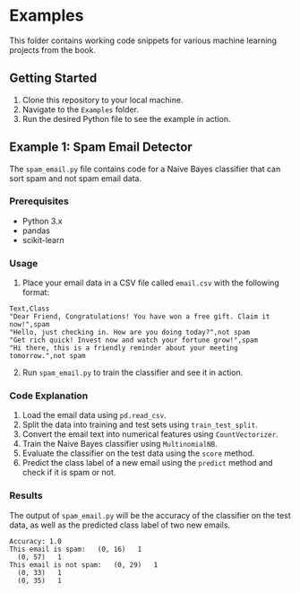 # Examples

This folder contains working code snippets for various machine learning projects from the book.

## Getting Started

1. Clone this repository to your local machine.
2. Navigate to the `Examples` folder.
3. Run the desired Python file to see the example in action.

## Example 1: Spam Email Detector

The `spam_email.py` file contains code for a Naive Bayes classifier that can sort spam and not spam email data.

### Prerequisites

- Python 3.x
- pandas
- scikit-learn

### Usage

1. Place your email data in a CSV file called `email.csv` with the following format:

```csv
Text,Class
"Dear Friend, Congratulations! You have won a free gift. Claim it now!",spam
"Hello, just checking in. How are you doing today?",not spam
"Get rich quick! Invest now and watch your fortune grow!",spam
"Hi there, this is a friendly reminder about your meeting tomorrow.",not spam
```

2. Run `spam_email.py` to train the classifier and see it in action.

### Code Explanation

1. Load the email data using `pd.read_csv`.
2. Split the data into training and test sets using `train_test_split`.
3. Convert the email text into numerical features using `CountVectorizer`.
4. Train the Naive Bayes classifier using `MultinomialNB`.
5. Evaluate the classifier on the test data using the `score` method.
6. Predict the class label of a new email using the `predict` method and check if it is spam or not.

### Results

The output of `spam_email.py` will be the accuracy of the classifier on the test data, as well as the predicted class label of two new emails.

```
Accuracy: 1.0
This email is spam:   (0, 16)	1
  (0, 57)	1
This email is not spam:   (0, 29)	1
  (0, 33)	1
  (0, 35)	1
```

